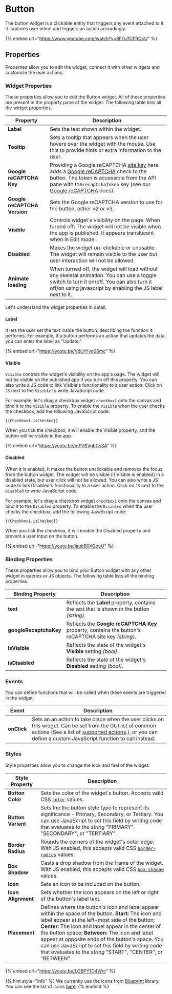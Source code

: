 # Button

The button widget is a clickable entity that triggers any event attached to it. It captures user intent and triggers an action accordingly.

{% embed url="https://www.youtube.com/watch?v=8FOJ1CFRQcU" %}

## Properties

Properties allow you to edit the widget, connect it with other widgets and customize the user actions.

### Widget Properties

These properties allow you to edit the Button widget. All of these properties are present in the property pane of the widget. The following table lists all the widget properties.

| Property                     | Description                                                                                                                                                                                                                                                                                                                                            |
| ---------------------------- | ------------------------------------------------------------------------------------------------------------------------------------------------------------------------------------------------------------------------------------------------------------------------------------------------------------------------------------------------------ |
| **Label**                    | Sets the text shown within the widget.                                                                                                                                                                                                                                                                                                                 |
| **Tooltip**                  | Sets a tooltip that appears when the user hovers over the widget with the mouse. Use this to provide hints or extra information to the user.                                                                                                                                                                                                           |
| **Google reCAPTCHA Key**     | Providing a Google reCAPTCHA [site key](https://cloud.google.com/recaptcha-enterprise/docs/create-key) here adds a [Google reCAPTCHA](https://www.google.com/recaptcha/about/) check to the button. The token is accessible from the API pane with the`recaptchaToken` key (see our [Google reCAPTCHA](https://www.google.com/recaptcha/about/) docs). |
| **Google reCAPTCHA Version** | Sets the Google reCAPTCHA version to use for the button, either v2 or v3.                                                                                                                                                                                                                                                                              |
| **Visible**                  | Controls widget's visibility on the page. When turned off: The widget will not be visible when the app is published. It appears translucent when in Edit mode.                                                                                                                                                                                         |
| **Disabled**                 | Makes the widget un-clickable or unusable. The widget will remain visible to the user but user interaction will not be allowed.                                                                                                                                                                                                                        |
| **Animate loading**          | When turned off, the widget will load without any skeletal animation. You can use a toggle switch to turn it on/off. You can also turn it off/on using javascript by enabling the JS label next to it.                                                                                                                                                 |

Let's understand the widget properties in detail.

#### Label

It lets the user set the text inside the button, describing the function it performs. For example, if a button performs an action that updates the data, you can enter the label as "Update."

{% embed url="https://youtu.be/VdUrYvo06mc" %}

#### Visible

`Visible` controls the widget's visibility on the app's page. The widget will not be visible on the published app if you turn off this property. You can also write a JS code to link Visible's functionality to a user action. Click on `JS` next to the `Visible` to write JavaScript code.

For example, let's drag a checkbox widget `checkbox1` onto the canvas and bind it to the `Visible` property. To enable the `Visible` when the user checks the checkbox, add the following JavaScript code:

```
{{Checkbox1.isChecked}}
```

When you tick the checkbox, it will enable the Visible property, and the button will be visible in the app.

{% embed url="https://youtu.be/mFVSVgbGsSA" %}

#### Disabled

When it is enabled, It makes the button unclickable and removes the focus from the button widget. The widget will be visible (if Visible is enabled) in a disabled state, but user click will not be allowed. You can also write a JS code to link Disabled's functionality to a user action. Click on `JS` next to the `Disabled` to write JavaScript code.

For example, let's drag a checkbox widget `checkbox1` onto the canvas and bind it to the `Disabled` property. To enable the `Disabled` when the user checks the checkbox, add the following JavaScript code:

```
{{Checkbox1.isChecked}}
```

When you tick the checkbox, it will enable the Disabled property and prevent a user input on the button.

{% embed url="https://youtu.be/iaubB0XGouU" %}

### Binding Properties

These properties allow you to bind your Button widget with any other widget in queries or JS objects. The following table lists all the binding properties.

| Binding Property       | Description                                                                                          |
| ---------------------- | ---------------------------------------------------------------------------------------------------- |
| **text**               | Reflects the **Label** property, contains the text that is shown in the button _(string)._           |
| **googleRecaptchaKey** | Reflects the **Google reCAPTCHA Key** property, contains the button's reCAPTCHA site key _(string)._ |
| **isVisible**          | Reflects the state of the widget's **Visible** setting _(bool)_.                                     |
| **isDisabled**         | Reflects the state of the widget's **Disabled** setting _(bool)_.                                    |

### Events

You can define functions that will be called when these events are triggered in the widget.

| Event       | Description                                                                                                                                                                                                                                 |
| ----------- | ------------------------------------------------------------------------------------------------------------------------------------------------------------------------------------------------------------------------------------------- |
| **onClick** | Sets an an action to take place when the user clicks on this widget. Can be set from the GUI list of common actions (See a list of [supported actions](broken-reference).), or you can define a custom JavaScript function to call instead. |

### Styles

Style properties allow you to change the look and feel of the widget.

| Style Property     | Description                                                                                                                                                                                                                                                                                                                                                                                                                                 |
| ------------------ | ------------------------------------------------------------------------------------------------------------------------------------------------------------------------------------------------------------------------------------------------------------------------------------------------------------------------------------------------------------------------------------------------------------------------------------------- |
| **Button Color**   | Sets the color of the widget's button. Accepts valid CSS [`color` ](https://developer.mozilla.org/en-US/docs/Web/CSS/color)values.                                                                                                                                                                                                                                                                                                          |
| **Button Variant** | Sets the the button style type to represent its significance - Primary, Secondary, or Tertiary. You can use JavaScript to set this field by writing code that evaluates to the _string_ "PRIMARY", "SECONDARY", or "TERTIARY".                                                                                                                                                                                                              |
| **Border Radius**  | Rounds the corners of the widget's outer edge. With JS enabled, this accepts valid CSS [`border-radius`](https://developer.mozilla.org/en-US/docs/Web/CSS/border-radius) values.                                                                                                                                                                                                                                                            |
| **Box Shadow**     | Casts a drop shadow from the frame of the widget. With JS enabled, this accepts valid CSS [`box-shadow`](https://developer.mozilla.org/en-US/docs/Web/CSS/box-shadow) values.                                                                                                                                                                                                                                                               |
| **Icon**           | Sets an icon to be included on the button.                                                                                                                                                                                                                                                                                                                                                                                                  |
| **Icon Alignment** | Sets whether the icon appears on the left or right of the button's label text.                                                                                                                                                                                                                                                                                                                                                              |
| **Placement**      | Defines where the button's icon and label appear within the space of the button. **Start:** The icon and label appear at the left-most side of the button; **Center:** The icon and label appear in the center of the button space; **Between:** The icon and label appear at opposite ends of the button's space. You can use JavaScript to set this field by writing code that evaluates to the _string_ "START", "CENTER", or "BETWEEN". |

{% embed url="https://youtu.be/LOBPY1O4Wrc" %}

{% hint style="info" %}
We currently use the icons from [Blueprint](https://blueprintjs.com) library. You can see the list of icons [here](https://blueprintjs.com/docs/#icons).
{% endhint %}
